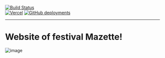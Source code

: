 [![Build Status](https://travis-ci.com/bastiengrignon/mazette.svg?branch=main)](https://travis-ci.com/bastiengrignon/mazette)  
[![Vercel](https://therealsujitk-vercel-badge.vercel.app/?app=mazette)](https://mazette.vercel.app)
[![GitHub deployments](https://img.shields.io/github/deployments/bastiengrignon/mazette/festival-indigo?label=Deployment&logo=heroku&logoColor=%239E7CC1)](https://festival-indigo.herokuapp.com)

--- 

# Website of festival Mazette!
![image](https://user-images.githubusercontent.com/41306995/125526976-fa0430f2-b147-4f6e-ba5a-e32f1815e8cc.png)
